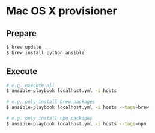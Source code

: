 # Mac OS X provisioner

## Prepare

```bash
$ brew update
$ brew install python ansible
```

## Execute

```bash
# e.g. execute all
$ ansible-playbook localhost.yml -i hosts

# e.g. only install brew packages
$ ansible-playbook localhost.yml -i hosts --tags=brew

# e.g. only install npm packages
$ ansible-playbook localhost.yml -i hosts --tags=npm
```
